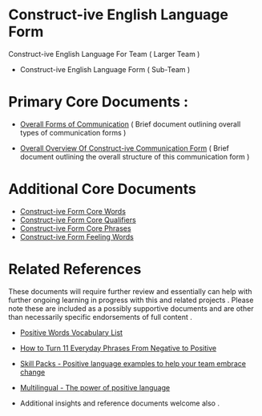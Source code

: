# Construct-ive English Language Form

Construct-ive English Language For Team ( Larger Team )

* Construct-ive English Language Form ( Sub-Team )


# Primary Core Documents :

* [Overall Forms of Communication](_overall_forms_of_communication.md)
( Brief document outlining overall types of communication forms )

* [Overall Overview Of Construct-ive Communication Form](_overview.md)
( Brief document outlining the overall structure of this communication form )

# Additional Core Documents

* [Construct-ive Form Core Words](_constructive_form_core_words.md)
* [Construct-ive Form Core Qualifiers](_constructive_form_qualifiers_words.md)
* [Construct-ive Form Core Phrases](_constructive_form_core_phrases.md)
* [Construct-ive Form Feeling Words](_constructive_form_feeling_words.md)

# Related References

These documents will require further review and essentially can help with further ongoing learning in progress with this and related projects . Please note these are included as a possibly supportive documents and are other than necessarily specific endorsements of full content .

* [Positive Words Vocabulary List](https://www.enchantedlearning.com/wordlist/positivewords.shtml)
* [How to Turn 11 Everyday Phrases From Negative to Positive](https://www.happify.com/hd/11-everyday-phrases-negative-to-positive/)
* [Skill Packs - Positive language examples to help your team embrace change](https://www.skillpacks.com/positive-language-examples/)
* [Multilingual - The power of positive language](https://multilingual.com/positive-language/)

* Additional insights and reference documents welcome also .
